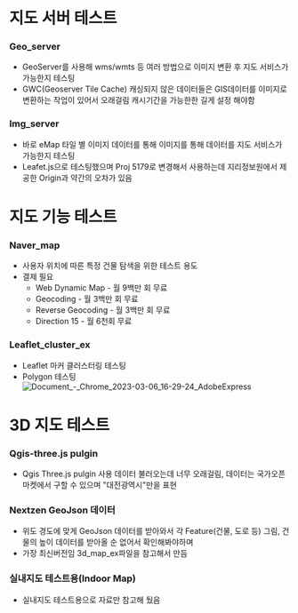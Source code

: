 # 지도 서버 테스트


### Geo_server 
* GeoServer를 사용해 wms/wmts 등 여러 방법으로 이미지 변환 후 지도 서비스가 가능한지 테스팅
* GWC(Geoserver Tile Cache) 캐싱되지 않은 데이터들은 GIS데이터를 이미지로 변환하는 작업이 있어서 오래걸림 캐시기간을 가능한한 길게 설정 해야함

### Img_server 
* 바로 eMap 타일 별 이미지 데이터를 통해 이미지를 통해 데이터를 지도 서비스가 가능한지 테스팅
* Leafet.js으로 테스팅했으며 Proj 5179로 변경해서 사용하는데 지리정보원에서 제공한 Origin과 약간의 오차가 있음

# 지도 기능 테스트

### Naver_map
* 사용자 위치에 따른 특정 건물 탐색을 위한 테스트 용도 
* 결제 필요
    * Web Dynamic Map - 월 9백만 회 무료
    * Geocoding - 월 3백만 회 무료
    * Reverse Geocoding - 월 3백만 회 무료
    * Direction 15 - 월 6천회 무료

### Leaflet_cluster_ex
* Leaflet 마커 클러스터링 테스팅
* Polygon 테스팅
![Document_-_Chrome_2023-03-06_16-29-24_AdobeExpress](https://user-images.githubusercontent.com/94597019/223048148-cd01df0f-83f0-4cfe-ace0-a2e5b9088892.gif)


# 3D 지도 테스트

### Qgis-three.js pulgin
* Qgis Three.js pulgin 사용 데이터 불러오는데 너무 오래걸림, 데이터는 국가오픈마켓에서 구할 수 있으며 "대전광역시"만을 표현

### Nextzen GeoJson 데이터 
* 위도 경도에 맞게 GeoJson 데이터를 받아와서 각 Feature(건물, 도로 등) 그림, 건물의 높이 데이터를 받아올 순 없어서 확인해봐야하며
* 가장 최신버전임 3d_map_ex파일을 참고해서 만듬

### 실내지도 테스트용(Indoor Map)
* 실내지도 테스트용으로 자료만 참고해 뒀음
